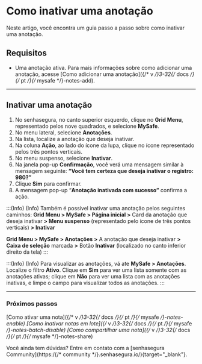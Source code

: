 # Como inativar uma anotação

Neste artigo, você encontra um guia passo a passo sobre como inativar uma anotação.

## Requisitos

* Uma anotação ativa. Para mais informações sobre como adicionar uma anotação, acesse [Como adicionar uma anotação]({/* v */}3-32{/* docs */}{/* pt */}{/* mysafe */}-notes-add).
***
## Inativar uma anotação

1. No senhasegura, no canto superior esquerdo, clique no **Grid Menu**, representado pelos nove quadrados, e selecione **MySafe**.
2. No menu lateral, selecione **Anotações**.
3. Na lista, localize a anotação que deseja inativar.
4. Na coluna **Ação**, ao lado do ícone da lupa, clique no ícone representado pelos três pontos verticais.
5. No menu suspenso, selecione **Inativar**.
6. Na janela pop-up **Confirmação**, você verá uma mensagem similar à mensagem seguinte: 
**“Você tem certeza que deseja inativar o registro: 980?”**
7. Clique **Sim** para confirmar.
8. A mensagem pop-up “**Anotação  inativada com sucesso”** confirma a ação. 

:::(Info) (Info)
Também é possível inativar uma anotação pelos seguintes caminhos:
**Grid Menu > MySafe > Página inicial >** Card da anotação que deseja inativar **> Menu suspenso** (representado pelo ícone de três pontos verticais) **> Inativar**

**Grid Menu > MySafe > Anotações >** A anotação que deseja inativar **> Caixa de seleção** marcada **>** Botão **Inativar** (localizado no canto inferior direito da tela)
:::

:::(Info) (Info)
Para visualizar as anotações, vá ate **MySafe > Anotações**. Localize o filtro **Ativo**. Clique em **Sim** para ver uma lista somente com as anotações ativas; clique em **Não** para ver uma lista com as anotações inativas, e limpe o campo para visualizar todos as anotações.
:::


***
### Próximos passos
[Como ativar uma nota]({/* v */}3-32{/* docs */}{/* pt */}{/* mysafe */}-notes-enable)
[Como inativar notas em lote]({/* v */}3-32{/* docs */}{/* pt */}{/* mysafe */}-notes-batch-disable)
[Como compartilhar uma nota]({/* v */}3-32{/* docs */}{/* pt */}{/* mysafe */}-notes-share)

Você ainda tem dúvidas? Entre em contato com a  [senhasegura Community](https:/{/* community */}.senhasegura.io/){target="_blank"}.